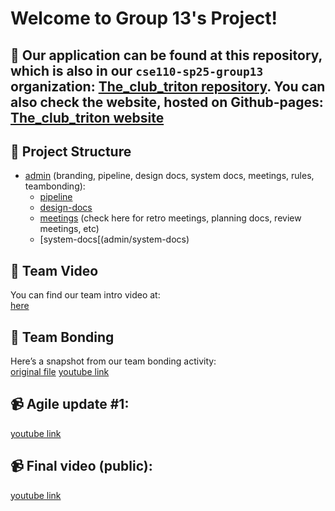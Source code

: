 # Welcome to Group 13's Project!

## 🌊 Our application can be found at this repository, which is also in our `cse110-sp25-group13` organization: [The_club_triton repository](https://github.com/cse110-sp25-group13/The_club_triton). You can also check the website, hosted on Github-pages: [The_club_triton website](https://cse110-sp25-group13.github.io/The_club_triton/src/pages/home-page.html)

## 📁 Project Structure
- [admin](admin) (branding, pipeline, design docs, system docs, meetings, rules, teambonding):
  - [pipeline](admin/cipipeline)
  - [design-docs](admin/design-docs)
  - [meetings](admin/meetings) (check here for retro meetings, planning docs, review meetings, etc)
  - [system-docs[(admin/system-docs)

## 🎥 Team Video
You can find our team intro video at:  
[here](/admin/videos/teamintro.mp4)

## 📸 Team Bonding
Here’s a snapshot from our team bonding activity:  
[original file](/admin/teambonding.jpg)
[youtube link](https://youtu.be/PX--Qppba-c)

## 📹 Agile update #1: 
[youtube link](https://youtu.be/2RdZvpFDxMw)

## 📹 Final video (public):
[youtube link]()
